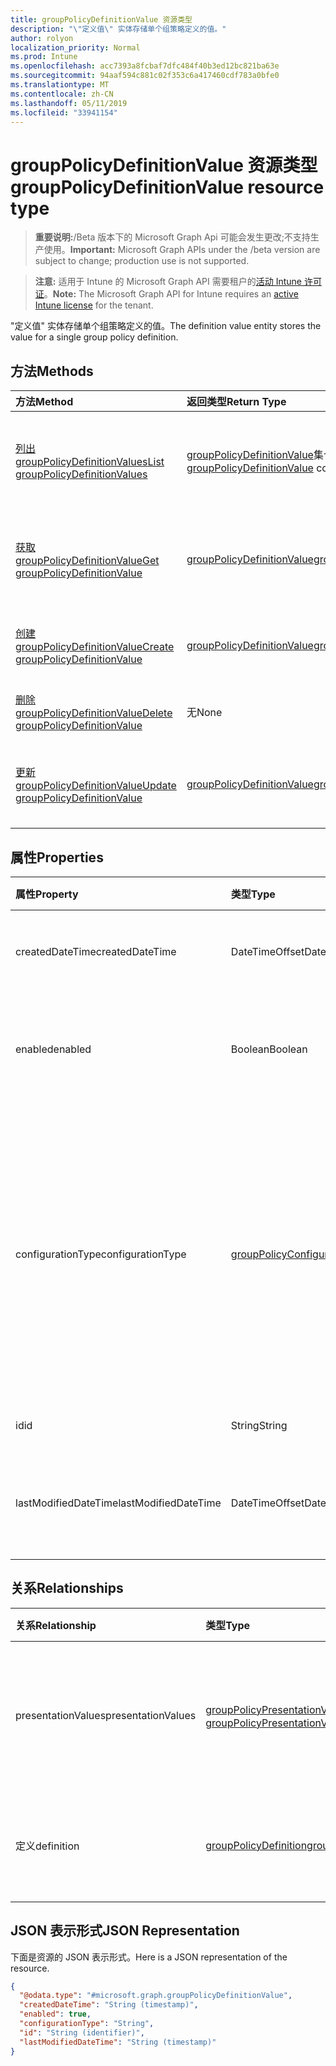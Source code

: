 ```yaml
---
title: groupPolicyDefinitionValue 资源类型
description: "\"定义值\" 实体存储单个组策略定义的值。"
author: rolyon
localization_priority: Normal
ms.prod: Intune
ms.openlocfilehash: acc7393a8fcbaf7dfc484f40b3ed12bc821ba63e
ms.sourcegitcommit: 94aaf594c881c02f353c6a417460cdf783a0bfe0
ms.translationtype: MT
ms.contentlocale: zh-CN
ms.lasthandoff: 05/11/2019
ms.locfileid: "33941154"
---
```

# <a name="grouppolicydefinitionvalue-resource-type"></a><span data-ttu-id="6f79a-103">groupPolicyDefinitionValue 资源类型</span><span class="sxs-lookup"><span data-stu-id="6f79a-103">groupPolicyDefinitionValue resource type</span></span>

> <span data-ttu-id="6f79a-104">**重要说明:**/Beta 版本下的 Microsoft Graph Api 可能会发生更改;不支持生产使用。</span><span class="sxs-lookup"><span data-stu-id="6f79a-104">**Important:** Microsoft Graph APIs under the /beta version are subject to change; production use is not supported.</span></span>

> <span data-ttu-id="6f79a-105">**注意:** 适用于 Intune 的 Microsoft Graph API 需要租户的[活动 Intune 许可证](https://go.microsoft.com/fwlink/?linkid=839381)。</span><span class="sxs-lookup"><span data-stu-id="6f79a-105">**Note:** The Microsoft Graph API for Intune requires an [active Intune license](https://go.microsoft.com/fwlink/?linkid=839381) for the tenant.</span></span>

<span data-ttu-id="6f79a-106">"定义值" 实体存储单个组策略定义的值。</span><span class="sxs-lookup"><span data-stu-id="6f79a-106">The definition value entity stores the value for a single group policy definition.</span></span>

## <a name="methods"></a><span data-ttu-id="6f79a-107">方法</span><span class="sxs-lookup"><span data-stu-id="6f79a-107">Methods</span></span>
|<span data-ttu-id="6f79a-108">方法</span><span class="sxs-lookup"><span data-stu-id="6f79a-108">Method</span></span>|<span data-ttu-id="6f79a-109">返回类型</span><span class="sxs-lookup"><span data-stu-id="6f79a-109">Return Type</span></span>|<span data-ttu-id="6f79a-110">说明</span><span class="sxs-lookup"><span data-stu-id="6f79a-110">Description</span></span>|
|:---|:---|:---|
|[<span data-ttu-id="6f79a-111">列出 groupPolicyDefinitionValues</span><span class="sxs-lookup"><span data-stu-id="6f79a-111">List groupPolicyDefinitionValues</span></span>](../api/intune-grouppolicy-grouppolicydefinitionvalue-list.md)|<span data-ttu-id="6f79a-112">[groupPolicyDefinitionValue](../resources/intune-grouppolicy-grouppolicydefinitionvalue.md)集合</span><span class="sxs-lookup"><span data-stu-id="6f79a-112">[groupPolicyDefinitionValue](../resources/intune-grouppolicy-grouppolicydefinitionvalue.md) collection</span></span>|<span data-ttu-id="6f79a-113">列出[groupPolicyDefinitionValue](../resources/intune-grouppolicy-grouppolicydefinitionvalue.md)对象的属性和关系。</span><span class="sxs-lookup"><span data-stu-id="6f79a-113">List properties and relationships of the [groupPolicyDefinitionValue](../resources/intune-grouppolicy-grouppolicydefinitionvalue.md) objects.</span></span>|
|[<span data-ttu-id="6f79a-114">获取 groupPolicyDefinitionValue</span><span class="sxs-lookup"><span data-stu-id="6f79a-114">Get groupPolicyDefinitionValue</span></span>](../api/intune-grouppolicy-grouppolicydefinitionvalue-get.md)|[<span data-ttu-id="6f79a-115">groupPolicyDefinitionValue</span><span class="sxs-lookup"><span data-stu-id="6f79a-115">groupPolicyDefinitionValue</span></span>](../resources/intune-grouppolicy-grouppolicydefinitionvalue.md)|<span data-ttu-id="6f79a-116">读取[groupPolicyDefinitionValue](../resources/intune-grouppolicy-grouppolicydefinitionvalue.md)对象的属性和关系。</span><span class="sxs-lookup"><span data-stu-id="6f79a-116">Read properties and relationships of the [groupPolicyDefinitionValue](../resources/intune-grouppolicy-grouppolicydefinitionvalue.md) object.</span></span>|
|[<span data-ttu-id="6f79a-117">创建 groupPolicyDefinitionValue</span><span class="sxs-lookup"><span data-stu-id="6f79a-117">Create groupPolicyDefinitionValue</span></span>](../api/intune-grouppolicy-grouppolicydefinitionvalue-create.md)|[<span data-ttu-id="6f79a-118">groupPolicyDefinitionValue</span><span class="sxs-lookup"><span data-stu-id="6f79a-118">groupPolicyDefinitionValue</span></span>](../resources/intune-grouppolicy-grouppolicydefinitionvalue.md)|<span data-ttu-id="6f79a-119">创建新的[groupPolicyDefinitionValue](../resources/intune-grouppolicy-grouppolicydefinitionvalue.md)对象。</span><span class="sxs-lookup"><span data-stu-id="6f79a-119">Create a new [groupPolicyDefinitionValue](../resources/intune-grouppolicy-grouppolicydefinitionvalue.md) object.</span></span>|
|[<span data-ttu-id="6f79a-120">删除 groupPolicyDefinitionValue</span><span class="sxs-lookup"><span data-stu-id="6f79a-120">Delete groupPolicyDefinitionValue</span></span>](../api/intune-grouppolicy-grouppolicydefinitionvalue-delete.md)|<span data-ttu-id="6f79a-121">无</span><span class="sxs-lookup"><span data-stu-id="6f79a-121">None</span></span>|<span data-ttu-id="6f79a-122">删除[groupPolicyDefinitionValue](../resources/intune-grouppolicy-grouppolicydefinitionvalue.md)。</span><span class="sxs-lookup"><span data-stu-id="6f79a-122">Deletes a [groupPolicyDefinitionValue](../resources/intune-grouppolicy-grouppolicydefinitionvalue.md).</span></span>|
|[<span data-ttu-id="6f79a-123">更新 groupPolicyDefinitionValue</span><span class="sxs-lookup"><span data-stu-id="6f79a-123">Update groupPolicyDefinitionValue</span></span>](../api/intune-grouppolicy-grouppolicydefinitionvalue-update.md)|[<span data-ttu-id="6f79a-124">groupPolicyDefinitionValue</span><span class="sxs-lookup"><span data-stu-id="6f79a-124">groupPolicyDefinitionValue</span></span>](../resources/intune-grouppolicy-grouppolicydefinitionvalue.md)|<span data-ttu-id="6f79a-125">更新[groupPolicyDefinitionValue](../resources/intune-grouppolicy-grouppolicydefinitionvalue.md)对象的属性。</span><span class="sxs-lookup"><span data-stu-id="6f79a-125">Update the properties of a [groupPolicyDefinitionValue](../resources/intune-grouppolicy-grouppolicydefinitionvalue.md) object.</span></span>|

## <a name="properties"></a><span data-ttu-id="6f79a-126">属性</span><span class="sxs-lookup"><span data-stu-id="6f79a-126">Properties</span></span>
|<span data-ttu-id="6f79a-127">属性</span><span class="sxs-lookup"><span data-stu-id="6f79a-127">Property</span></span>|<span data-ttu-id="6f79a-128">类型</span><span class="sxs-lookup"><span data-stu-id="6f79a-128">Type</span></span>|<span data-ttu-id="6f79a-129">说明</span><span class="sxs-lookup"><span data-stu-id="6f79a-129">Description</span></span>|
|:---|:---|:---|
|<span data-ttu-id="6f79a-130">createdDateTime</span><span class="sxs-lookup"><span data-stu-id="6f79a-130">createdDateTime</span></span>|<span data-ttu-id="6f79a-131">DateTimeOffset</span><span class="sxs-lookup"><span data-stu-id="6f79a-131">DateTimeOffset</span></span>|<span data-ttu-id="6f79a-132">对象的创建日期和时间。</span><span class="sxs-lookup"><span data-stu-id="6f79a-132">The date and time the object was created.</span></span>|
|<span data-ttu-id="6f79a-133">enabled</span><span class="sxs-lookup"><span data-stu-id="6f79a-133">enabled</span></span>|<span data-ttu-id="6f79a-134">Boolean</span><span class="sxs-lookup"><span data-stu-id="6f79a-134">Boolean</span></span>|<span data-ttu-id="6f79a-135">启用或禁用关联的组策略定义。</span><span class="sxs-lookup"><span data-stu-id="6f79a-135">Enables or disables the associated group policy definition.</span></span>|
|<span data-ttu-id="6f79a-136">configurationType</span><span class="sxs-lookup"><span data-stu-id="6f79a-136">configurationType</span></span>|[<span data-ttu-id="6f79a-137">groupPolicyConfigurationType</span><span class="sxs-lookup"><span data-stu-id="6f79a-137">groupPolicyConfigurationType</span></span>](../resources/intune-grouppolicy-grouppolicyconfigurationtype.md)|<span data-ttu-id="6f79a-138">指定应如何配置值。</span><span class="sxs-lookup"><span data-stu-id="6f79a-138">Specifies how the value should be configured.</span></span> <span data-ttu-id="6f79a-139">这可以是策略, 也可以是首选项。</span><span class="sxs-lookup"><span data-stu-id="6f79a-139">This can be either as a Policy or as a Preference.</span></span> <span data-ttu-id="6f79a-140">可能的值是：`policy`、`preference`。</span><span class="sxs-lookup"><span data-stu-id="6f79a-140">Possible values are: `policy`, `preference`.</span></span>|
|<span data-ttu-id="6f79a-141">id</span><span class="sxs-lookup"><span data-stu-id="6f79a-141">id</span></span>|<span data-ttu-id="6f79a-142">String</span><span class="sxs-lookup"><span data-stu-id="6f79a-142">String</span></span>|<span data-ttu-id="6f79a-143">实体的键。</span><span class="sxs-lookup"><span data-stu-id="6f79a-143">Key of the entity.</span></span>|
|<span data-ttu-id="6f79a-144">lastModifiedDateTime</span><span class="sxs-lookup"><span data-stu-id="6f79a-144">lastModifiedDateTime</span></span>|<span data-ttu-id="6f79a-145">DateTimeOffset</span><span class="sxs-lookup"><span data-stu-id="6f79a-145">DateTimeOffset</span></span>|<span data-ttu-id="6f79a-146">上次修改实体的日期和时间。</span><span class="sxs-lookup"><span data-stu-id="6f79a-146">The date and time the entity was last modified.</span></span>|

## <a name="relationships"></a><span data-ttu-id="6f79a-147">关系</span><span class="sxs-lookup"><span data-stu-id="6f79a-147">Relationships</span></span>
|<span data-ttu-id="6f79a-148">关系</span><span class="sxs-lookup"><span data-stu-id="6f79a-148">Relationship</span></span>|<span data-ttu-id="6f79a-149">类型</span><span class="sxs-lookup"><span data-stu-id="6f79a-149">Type</span></span>|<span data-ttu-id="6f79a-150">说明</span><span class="sxs-lookup"><span data-stu-id="6f79a-150">Description</span></span>|
|:---|:---|:---|
|<span data-ttu-id="6f79a-151">presentationValues</span><span class="sxs-lookup"><span data-stu-id="6f79a-151">presentationValues</span></span>|<span data-ttu-id="6f79a-152">[groupPolicyPresentationValue](../resources/intune-grouppolicy-grouppolicypresentationvalue.md)集合</span><span class="sxs-lookup"><span data-stu-id="6f79a-152">[groupPolicyPresentationValue](../resources/intune-grouppolicy-grouppolicypresentationvalue.md) collection</span></span>|<span data-ttu-id="6f79a-153">与定义值关联的组策略呈现值值。</span><span class="sxs-lookup"><span data-stu-id="6f79a-153">The associated group policy presentation values with the definition value.</span></span>|
|<span data-ttu-id="6f79a-154">定义</span><span class="sxs-lookup"><span data-stu-id="6f79a-154">definition</span></span>|[<span data-ttu-id="6f79a-155">groupPolicyDefinition</span><span class="sxs-lookup"><span data-stu-id="6f79a-155">groupPolicyDefinition</span></span>](../resources/intune-grouppolicy-grouppolicydefinition.md)|<span data-ttu-id="6f79a-156">与值关联的组策略定义。</span><span class="sxs-lookup"><span data-stu-id="6f79a-156">The associated group policy definition with the value.</span></span>|

## <a name="json-representation"></a><span data-ttu-id="6f79a-157">JSON 表示形式</span><span class="sxs-lookup"><span data-stu-id="6f79a-157">JSON Representation</span></span>
<span data-ttu-id="6f79a-158">下面是资源的 JSON 表示形式。</span><span class="sxs-lookup"><span data-stu-id="6f79a-158">Here is a JSON representation of the resource.</span></span>
<!-- {
  "blockType": "resource",
  "keyProperty": "id",
  "@odata.type": "microsoft.graph.groupPolicyDefinitionValue"
}
-->
``` json
{
  "@odata.type": "#microsoft.graph.groupPolicyDefinitionValue",
  "createdDateTime": "String (timestamp)",
  "enabled": true,
  "configurationType": "String",
  "id": "String (identifier)",
  "lastModifiedDateTime": "String (timestamp)"
}
```




